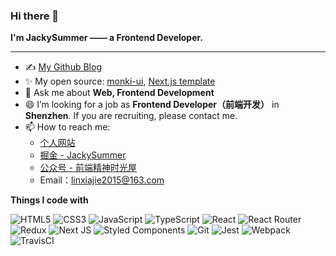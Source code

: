 ### Hi there 👋

**I'm JackySummer —— a Frontend Developer.**

---

- ✍️ [My Github Blog](https://github.com/Jacky-Summer/personal-blog)
- ✨ My open source: [monki-ui](https://github.com/Jacky-Summer/monki-ui), [Next.js template](https://github.com/Jacky-Summer/nextjs-ts-antd-redux-storybook-starter)
- 💬 Ask me about **Web, Frontend Development**
- 😄 I’m looking for a job as **Frontend Developer（前端开发）** in **Shenzhen**. If you are recruiting, please contact me.
- 📫 How to reach me:
  - [个人网站](https://jackylin.vercel.app)
  - [掘金 - JackySummer](https://juejin.cn/user/1257497033714477)
  - [公众号 - 前端精神时光屋](https://github.com/Jacky-Summer/personal-blog/raw/master/%E5%9B%BE%E7%89%87%E6%96%87%E4%BB%B6/tencent-account.png)
  - Email：linxiajie2015@163.com

**Things I code with**

<p>
  <img alt="HTML5" src="https://img.shields.io/badge/html5%20-%23E34F26.svg?&style=for-the-badge&logo=html5&logoColor=white"/>
  <img alt="CSS3" src="https://img.shields.io/badge/css3%20-%231572B6.svg?&style=for-the-badge&logo=css3&logoColor=white"/>
  <img alt="JavaScript" src="https://img.shields.io/badge/javascript%20-%23323330.svg?&style=for-the-badge&logo=javascript&logoColor=%23F7DF1E"/>
  <img alt="TypeScript" src="https://img.shields.io/badge/typescript%20-%23007ACC.svg?&style=for-the-badge&logo=typescript&logoColor=white"/>
  <img alt="React" src="https://img.shields.io/badge/react%20-%2320232a.svg?&style=for-the-badge&logo=react&logoColor=%2361DAFB"/>
  <img alt="React Router" src="https://img.shields.io/badge/React_Router-CA4245?style=for-the-badge&logo=react-router&logoColor=white" />
  <img alt="Redux" src="https://img.shields.io/badge/redux%20-%23593d88.svg?&style=for-the-badge&logo=redux&logoColor=white"/>
  <img alt="Next JS" src="https://img.shields.io/badge/next%20js%20-%23000000.svg?&style=for-the-badge&logo=next.js&logoColor=white"/>
  <img alt="Styled Components" src="https://img.shields.io/badge/styled--components-DB7093?style=for-the-badge&logo=styled-components&logoColor=white"/>
  <img alt="Git" src="https://img.shields.io/badge/Git-F05032?style=for-the-badge&logo=git&logoColor=white" />
  <img alt="Jest" src="https://img.shields.io/badge/-jest-%23C21325?&style=for-the-badge&logo=jest&logoColor=white"/>
  <img alt="Webpack" src="https://img.shields.io/badge/webpack%20-%238DD6F9.svg?&style=for-the-badge&logo=webpack&logoColor=black" />
  <img alt="TravisCI" src="https://img.shields.io/badge/travisci%20-%232B2F33.svg?&style=for-the-badge&logo=travis&logoColor=white"/>
</p>

<!-- ![](https://github-readme-stats.vercel.app/api?username=Jacky-Summer&show_icons=true&include_all_commits=true&theme=tokyonight&hide=issues) -->

<!--
**Jacky-Summer/Jacky-Summer** is a ✨ _special_ ✨ repository because its `README.md` (this file) appears on your GitHub profile.

Here are some ideas to get you started:

- 🔭 I’m currently working on ...
- 🌱 I’m currently learning ...
- 👯 I’m looking to collaborate on ...
- 🤔 I’m looking for help with ...
- 💬 Ask me about ...
- 📫 How to reach me: ...
- 😄 Pronouns: ...
- ⚡ Fun fact: ...
-->
